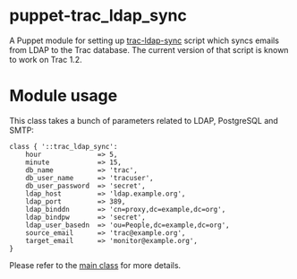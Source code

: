 # puppet-trac_ldap_sync

A Puppet module for setting up 
[trac-ldap-sync](https://github.com/mattock/trac-ldap-sync) script which syncs
emails from LDAP to the Trac database. The current version of that script is
known to work on Trac 1.2.

# Module usage

This class takes a bunch of parameters related to LDAP, PostgreSQL and SMTP:

    class { '::trac_ldap_sync':
        hour              => 5,
        minute            => 15,
        db_name           => 'trac',
        db_user_name      => 'tracuser',
        db_user_password  => 'secret',
        ldap_host         => 'ldap.example.org',
        ldap_port         => 389,
        ldap_binddn       => 'cn=proxy,dc=example,dc=org',
        ldap_bindpw       => 'secret',
        ldap_user_basedn  => 'ou=People,dc=example,dc=org',
        source_email      => 'trac@example.org',
        target_email      => 'monitor@example.org',
    }

Please refer to the [main class](manifests/init.pp) for more details.

